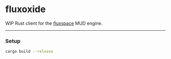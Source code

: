 # fluxoxide

WIP Rust client for the [fluxspace](https://github.com/mainframecity/fluxspace) MUD engine.

---

### Setup

```bash
cargo build --release
```
